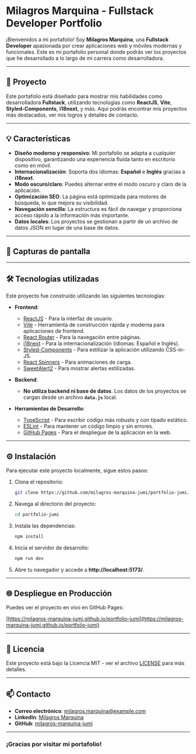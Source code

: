 
# **Milagros Marquina - Fullstack Developer Portfolio**

¡Bienvenidos a mi portafolio! Soy **Milagros Marquina**, una **Fullstack Developer** apasionada por crear aplicaciones web y móviles modernas y funcionales. Este es mi portafolio personal donde podrás ver los proyectos que he desarrollado a lo largo de mi carrera como desarrolladora.

---

## **🚀 Proyecto**

Este portafolio está diseñado para mostrar mis habilidades como desarrolladora **Fullstack**, utilizando tecnologías como **ReactJS**, **Vite**, **Styled-Components**, **i18next**, y más. Aquí podrás encontrar mis proyectos más destacados, ver mis logros y detalles de contacto.

---

## **💡 Características**

- **Diseño moderno y responsivo**: Mi portafolio se adapta a cualquier dispositivo, garantizando una experiencia fluida tanto en escritorio como en móvil.
- **Internacionalización**: Soporta dos idiomas: **Español** e **Inglés** gracias a **i18next**.
- **Modo oscuro/claro**: Puedes alternar entre el modo oscuro y claro de la aplicación.
- **Optimización SEO**: La página está optimizada para motores de búsqueda, lo que mejora su visibilidad.
- **Navegación sencilla**: La estructura es fácil de navegar y proporciona acceso rápido a la información más importante.
- **Datos locales**: Los proyectos se gestionan a partir de un archivo de datos JSON en lugar de una base de datos.

---

## **📱 Capturas de pantalla**


---

## **🛠 Tecnologías utilizadas**

Este proyecto fue construido utilizando las siguientes tecnologías:

- **Frontend**:
  - [ReactJS](https://reactjs.org/) - Para la interfaz de usuario.
  - [Vite](https://vitejs.dev/) - Herramienta de construcción rápida y moderna para aplicaciones de frontend.
  - [React Router](https://reactrouter.com/) - Para la navegación entre páginas.
  - [i18next](https://www.i18next.com/) - Para la internacionalización (idiomas: Español e Inglés).
  - [Styled-Components](https://styled-components.com/) - Para estilizar la aplicación utilizando CSS-in-JS.
  - [React Spinners](https://www.npmjs.com/package/react-spinners) - Para animaciones de carga.
  - [SweetAlert2](https://sweetalert2.github.io/) - Para mostrar alertas estilizadas.

- **Backend**:
  - **No utiliza backend ni base de datos**. Los datos de los proyectos se cargan desde un archivo **`data.js`** local.

- **Herramientas de Desarrollo**:
  - [TypeScript](https://www.typescriptlang.org/) - Para escribir código más robusto y con tipado estático.
  - [ESLint](https://eslint.org/) - Para mantener un código limpio y sin errores.
  - [GitHub Pages](https://pages.github.com/) - Para el despliegue de la aplicación en la web.

---

## **⚙️ Instalación**

Para ejecutar este proyecto localmente, sigue estos pasos:

1. Clona el repositorio:

   ```bash
   git clone https://github.com/milagros-marquina-jumi/portfolio-jumi.git
   ```

2. Navega al directorio del proyecto:

   ```bash
   cd portfolio-jumi
   ```

3. Instala las dependencias:

   ```bash
   npm install
   ```

4. Inicia el servidor de desarrollo:

   ```bash
   npm run dev
   ```

5. Abre tu navegador y accede a **http://localhost:5173/**.

---

## **🌐 Despliegue en Producción**

Puedes ver el proyecto en vivo en GitHub Pages:

[https://milagros-marquina-jumi.github.io/portfolio-jumi](https://milagros-marquina-jumi.github.io/portfolio-jumi)

---

## **📝 Licencia**

Este proyecto está bajo la Licencia MIT - ver el archivo [LICENSE](LICENSE) para más detalles.

---

## **📫 Contacto**

- **Correo electrónico**: [milagros.marquina@example.com](mailto:milagrosjulisa.mm@gmail.com)
- **LinkedIn**: [Milagros Marquina](https://www.linkedin.com/in/milagros-marquina-jumi/)
- **GitHub**: [milagros-marquina-jumi](https://github.com/milagros-marquina-jumi/portfolio-jumi)

---

### ¡Gracias por visitar mi portafolio!

